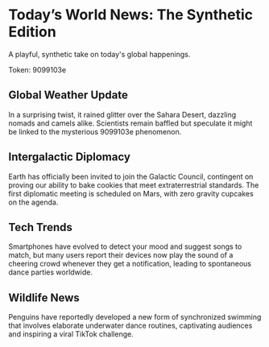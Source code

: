 # Today’s World News: The Synthetic Edition

A playful, synthetic take on today's global happenings.

Token: 9099103e

## Global Weather Update

In a surprising twist, it rained glitter over the Sahara Desert, dazzling nomads and camels alike. Scientists remain baffled but speculate it might be linked to the mysterious 9099103e phenomenon.

## Intergalactic Diplomacy

Earth has officially been invited to join the Galactic Council, contingent on proving our ability to bake cookies that meet extraterrestrial standards. The first diplomatic meeting is scheduled on Mars, with zero gravity cupcakes on the agenda.

## Tech Trends

Smartphones have evolved to detect your mood and suggest songs to match, but many users report their devices now play the sound of a cheering crowd whenever they get a notification, leading to spontaneous dance parties worldwide.

## Wildlife News

Penguins have reportedly developed a new form of synchronized swimming that involves elaborate underwater dance routines, captivating audiences and inspiring a viral TikTok challenge.